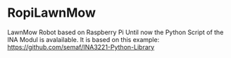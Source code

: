 # RopiLawnMow
LawnMow Robot based on Raspberry Pi
Until now the Python Script of the INA Modul is avalailable.
It is based on this example: https://github.com/semaf/INA3221-Python-Library

